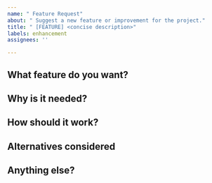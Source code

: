 ```yaml
---
name: " Feature Request"
about: " Suggest a new feature or improvement for the project."
title: " [FEATURE] <concise description>"
labels: enhancement
assignees: ''

---
```


## What feature do you want?

<!-- Clearly describe the feature or improvement. -->

## Why is it needed?

<!-- What problem does it solve? Who benefits? -->

## How should it work?

<!-- Outline expected behavior, UI/API changes, or workflow. -->

## Alternatives considered

<!-- List any alternative approaches you thought about, if any. -->

## Anything else?

<!-- Extra context, references, or sketches. -->
